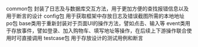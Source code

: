common包
    封装了日志及与数据库交互方法，用于更加方便的查找报错信息以及用于断言的设计
config包
    用于获取框架中存放日志及错误截图所需的本地地址
po包
    base类用于重新封装对于页面UI的操作方法，譬如点击、输入等
    event类用于存放事件，譬如登录、加入购物车、填写地址等操作，在后续上下游操作联合使用时可直接调用
testcase包
    用于存放设计的测试用例和断言
